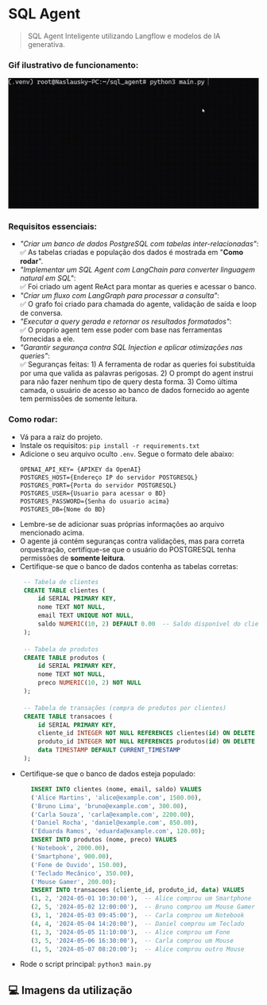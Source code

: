 # SQL Agent
> SQL Agent Inteligente utilizando Langflow e modelos de IA generativa.

### Gif ilustrativo de funcionamento:
![til](./docs/sql_agent.gif)

### Requisitos essenciais:
 - _"Criar um banco de dados PostgreSQL com tabelas inter-relacionadas"_:  
    ✅ As tabelas criadas e população dos dados é mostrada em "**Como rodar**".
 - _"Implementar um SQL Agent com LangChain para converter linguagem natural em SQL"_:  
    ✅ Foi criado um agent ReAct para montar as queries e acessar o banco.
 - _"Criar um fluxo com LangGraph para processar a consulta"_:  
    ✅ O grafo foi criado para chamada do agente, validação de saída e loop de conversa.
 - _"Executar a query gerada e retornar os resultados formatados"_:  
    ✅ O proprio agent tem esse poder com base nas ferramentas fornecidas a ele.
 - _"Garantir segurança contra SQL Injection e aplicar otimizações nas queries"_:  
    ✅ Seguranças feitas:
         1) A ferramenta de rodar as queries foi substituída por uma que valida as palavras perigosas.
         2) O prompt do agent instrui para não fazer nenhum tipo de query desta forma.
         3) Como última camada, o usuário de acesso ao banco de dados fornecido ao agente tem permissões de somente leitura.

### Como rodar:
 - Vá para a raiz do projeto.
 - Instale os requisitos:
   ```pip install -r requirements.txt```
 - Adicione o seu arquivo oculto ```.env```. Segue o formato dele abaixo:
   ```
   OPENAI_API_KEY= {APIKEY da OpenAI}
   POSTGRES_HOST={Endereço IP do servidor POSTGRESQL}
   POSTGRES_PORT={Porta do servidor POSTGRESQL}
   POSTGRES_USER={Usuario para acessar o BD}
   POSTGRES_PASSWORD={Senha do usuario acima}
   POSTGRES_DB={Nome do BD}
    ```
 - Lembre-se de adicionar suas próprias informações ao arquivo mencionado acima.
 - O agente já contém seguranças contra validações, mas para correta orquestração, certifique-se que o usuário do POSTGRESQL tenha permissões de **somente leitura**.
 - Certifique-se que o banco de dados contenha as tabelas corretas:
   ```sql
    -- Tabela de clientes
    CREATE TABLE clientes (
        id SERIAL PRIMARY KEY,
        nome TEXT NOT NULL,
        email TEXT UNIQUE NOT NULL,
        saldo NUMERIC(10, 2) DEFAULT 0.00  -- Saldo disponível do cliente
    );
    
    -- Tabela de produtos
    CREATE TABLE produtos (
        id SERIAL PRIMARY KEY,
        nome TEXT NOT NULL,
        preco NUMERIC(10, 2) NOT NULL
    );
    
    -- Tabela de transações (compra de produtos por clientes)
    CREATE TABLE transacoes (
        id SERIAL PRIMARY KEY,
        cliente_id INTEGER NOT NULL REFERENCES clientes(id) ON DELETE CASCADE,
        produto_id INTEGER NOT NULL REFERENCES produtos(id) ON DELETE SET NULL,
        data TIMESTAMP DEFAULT CURRENT_TIMESTAMP
    );
   ```
 - Certifique-se que o banco de dados esteja populado:
   ```sql
      INSERT INTO clientes (nome, email, saldo) VALUES
      ('Alice Martins', 'alice@example.com', 1500.00),
      ('Bruno Lima', 'bruno@example.com', 300.00),
      ('Carla Souza', 'carla@example.com', 2200.00),
      ('Daniel Rocha', 'daniel@example.com', 850.00),
      ('Eduarda Ramos', 'eduarda@example.com', 120.00);
      INSERT INTO produtos (nome, preco) VALUES
      ('Notebook', 2000.00),
      ('Smartphone', 900.00),
      ('Fone de Ouvido', 150.00),
      ('Teclado Mecânico', 350.00),
      ('Mouse Gamer', 200.00);
      INSERT INTO transacoes (cliente_id, produto_id, data) VALUES
      (1, 2, '2024-05-01 10:30:00'),  -- Alice comprou um Smartphone
      (2, 5, '2024-05-02 12:00:00'),  -- Bruno comprou um Mouse Gamer
      (3, 1, '2024-05-03 09:45:00'),  -- Carla comprou um Notebook
      (4, 4, '2024-05-04 14:20:00'),  -- Daniel comprou um Teclado
      (1, 3, '2024-05-05 11:10:00'),  -- Alice comprou um Fone
      (3, 5, '2024-05-06 16:30:00'),  -- Carla comprou um Mouse
      (1, 5, '2024-05-07 08:20:00');  -- Alice comprou outro Mouse
   ```
- Rode o script principal: ```python3 main.py```

## 💻 Imagens da utilização
